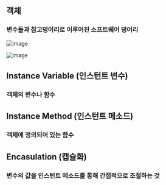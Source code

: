 ## 객체
### 변수들과 참고덩어리로 이루어진 소프트웨어 덩어리

![image](https://github.com/user-attachments/assets/964ac728-be33-4e22-bdc6-a4642c57d678)


![image](https://github.com/user-attachments/assets/360fb60e-3dfc-47cc-9e29-2aca27d7a584)


## Instance Variable (인스턴트 변수)
### 객체의 변수나 함수

## Instance Method (인스턴트 메소드)
### 객체에 정의되어 있는 함수

## Encasulation (캡슐화)
### 변수의 값을 인스턴트 메소드를 통해 간접적으로 조절하는 것
